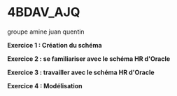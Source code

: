 # 4BDAV_AJQ
groupe amine juan quentin


**Exercice 1 : Création du schéma**


**Exercice 2 : se familiariser avec le schéma HR d'Oracle**


**Exercice 3 : travailler avec le schéma HR d'Oracle**


**Exercice 4 : Modélisation**
